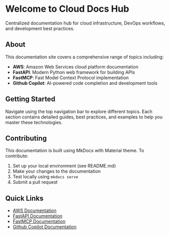 # Welcome to Cloud Docs Hub

Centralized documentation hub for cloud infrastructure, DevOps workflows, and development best practices.

## About

This documentation site covers a comprehensive range of topics including:

- **AWS**: Amazon Web Services cloud platform documentation
- **FastAPI**: Modern Python web framework for building APIs
- **FastMCP**: Fast Model Context Protocol implementation
- **Github Copilot**: AI-powered code completion and development tools

## Getting Started

Navigate using the top navigation bar to explore different topics. Each section contains detailed guides, best practices, and examples to help you master these technologies.

## Contributing

This documentation is built using MkDocs with Material theme. To contribute:

1. Set up your local environment (see README.md)
2. Make your changes to the documentation
3. Test locally using `mkdocs serve`
4. Submit a pull request

## Quick Links

- [AWS Documentation](aws/index.md)
- [FastAPI Documentation](fastapi/index.md)
- [FastMCP Documentation](fastmcp/index.md)
- [Github Copilot Documentation](github-copilot/index.md)
